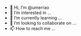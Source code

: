 - 👋 Hi, I’m @umerrao
- 👀 I’m interested in ...
- 🌱 I’m currently learning ...
- 💞️ I’m looking to collaborate on ...
- 📫 How to reach me ...

<!---
umerrao/umerrao is a ✨ special ✨ repository because its `README.md` (this file) appears on your GitHub profile.
You can click the Preview link to take a look at your changes.
--->
